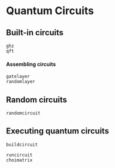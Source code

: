 # Quantum Circuits 

## Built-in circuits
```@docs
ghz
qft
```

#### Assembling circuits
```@docs
gatelayer
randomlayer
```

## Random circuits
```@docs
randomcircuit
```


## Executing quantum circuits
```@docs
buildcircuit
```

```@docs
runcircuit
choimatrix
```

